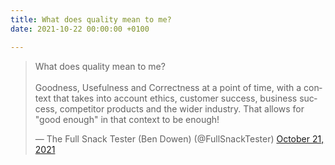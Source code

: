 ```yaml
---
title: What does quality mean to me?
date: 2021-10-22 00:00:00 +0100

---
```

<blockquote class="twitter-tweet"><p lang="en" dir="ltr">What does quality mean to me?<br><br>Goodness, Usefulness and Correctness at a point of time, with a context that takes into account ethics, customer success, business success, competitor products and the wider industry. That allows for &quot;good enough&quot; in that context to be enough!</p>&mdash; The Full Snack Tester (Ben Dowen) (@FullSnackTester) <a href="https://twitter.com/FullSnackTester/status/1451238858817945601?ref_src=twsrc%5Etfw">October 21, 2021</a></blockquote> <script async src="https://platform.twitter.com/widgets.js" charset="utf-8"></script>